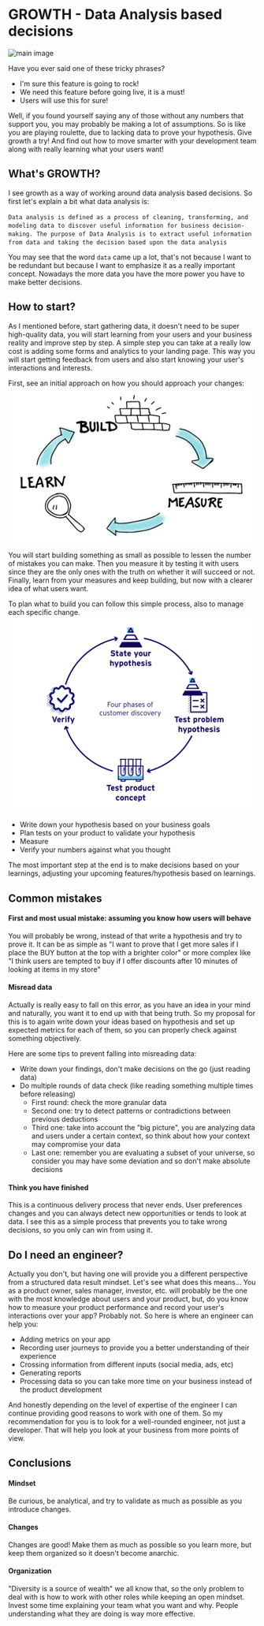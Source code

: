 # **GROWTH - Data Analysis based decisions**

![main image](images/growth.jpg)

Have you ever said one of these tricky phrases?
  - I'm sure this feature is going to rock!
  - We need this feature before going live, it is a must!
  - Users will use this for sure!

Well, if you found yourself saying any of those without any numbers that support you, you may probably be making a lot of assumptions.
So is like you are playing roulette, due to lacking data to prove your hypothesis.
Give growth a try! And find out how to move smarter with your development team along with really learning what your users want!

## What's GROWTH?

I see growth as a way of working around data analysis based decisions. So first let's explain a bit what data analysis is:

`Data analysis is defined as a process of cleaning, transforming, and modeling data to discover useful information for business decision-making. The purpose of Data Analysis is to extract useful information from data and taking the decision based upon the data analysis`

You may see that the word `data` came up a lot, that's not because I want to be redundant but because I want to emphasize it as a really important concept. Nowadays the more data you have the more power you have to make better decisions.


## How to start?

As I mentioned before, start gathering data, it doesn't need to be super high-quality data, you will start learning from your users and your business reality and improve step by step.
A simple step you can take at a really low cost is adding some forms and analytics to your landing page. This way you will start getting feedback from users and also start knowing your user's interactions and interests.

First, see an initial approach on how you should approach your changes:
![build measure learn](images/build-measure-learn.jpg)

You will start building something as small as possible to lessen the number of mistakes you can make.
Then you measure it by testing it with users since they are the only ones with the truth on whether it will succeed or not.
Finally, learn from your measures and keep building, but now with a clearer idea of what users want.

To plan what to build you can follow this simple process, also to manage each specific change.
![hypothesis process](images/hypothesis.jpg)

  - Write down your hypothesis based on your business goals
  - Plan tests on your product to validate your hypothesis
  - Measure
  - Verify your numbers against what you thought

The most important step at the end is to make decisions based on your learnings, adjusting your upcoming features/hypothesis based on learnings.

## Common mistakes

#### First and most usual mistake: assuming you know how users will behave

You will probably be wrong, instead of that write a hypothesis and try to prove it. It can be as simple as "I want to prove that I get more sales if I place the BUY button at the top with a brighter color" or more complex like "I think users are tempted to buy if I offer discounts after 10 minutes of looking at items in my store"

#### Misread data

Actually is really easy to fall on this error, as you have an idea in your mind and naturally, you want it to end up with that being truth.
So my proposal for this is to again write down your ideas based on hypothesis and set up expected metrics for each of them, so you can properly check against something objectively.

Here are some tips to prevent falling into misreading data:
  - Write down your findings, don't make decisions on the go (just reading data)
  - Do multiple rounds of data check (like reading something multiple times before releasing)
    - First round: check the more granular data
    - Second one: try to detect patterns or contradictions between previous deductions
    - Third one: take into account the "big picture", you are analyzing data and users under a certain context, so think about how your context may compromise your data
    - Last one: remember you are evaluating a subset of your universe, so consider you may have some deviation and so don't make absolute decisions

#### Think you have finished

This is a continuous delivery process that never ends. User preferences changes and you can always detect new opportunities or tends to look at data.
I see this as a simple process that prevents you to take wrong decisions, so you only can win from using it.


## Do I need an engineer?

Actually you don't, but having one will provide you a different perspective from a structured data result mindset. Let's see what does this means...
You as a product owner, sales manager, investor, etc. will probably be the one with the most knowledge about users and your product, but, do you know how to measure your product performance and record your user's interactions over your app? Probably not.
So here is where an engineer can help you:
  - Adding metrics on your app
  - Recording user journeys to provide you a better understanding of their experience
  - Crossing information from different inputs (social media, ads, etc)
  - Generating reports
  - Processing data so you can take more time on your business instead of the product development

And honestly depending on the level of expertise of the engineer I can continue providing good reasons to work with one of them.
So my recommendation for you is to look for a well-rounded engineer, not just a developer. That will help you look at your business from more points of view.

## Conclusions

#### Mindset
Be curious, be analytical, and try to validate as much as possible as you introduce changes.

#### Changes
Changes are good! Make them as much as possible so you learn more, but keep them organized so it doesn't become anarchic. 

#### Organization
"Diversity is a source of wealth" we all know that, so the only problem to deal with is how to work with other roles while keeping an open mindset.
Invest some time explaining your team what you want and why. People understanding what they are doing is way more effective.

